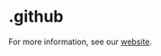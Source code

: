 # .github

For more information, see our [website](https://network-digital-old-norse-studies.github.io/).
